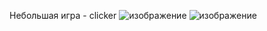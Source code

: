 Небольшая игра - clicker 
![изображение](https://github.com/user-attachments/assets/5d14fb57-b5bf-4abb-a0e9-0c0169b3bf35)
![изображение](https://github.com/user-attachments/assets/c07e9030-0aac-4ba1-9287-90481447243f)
